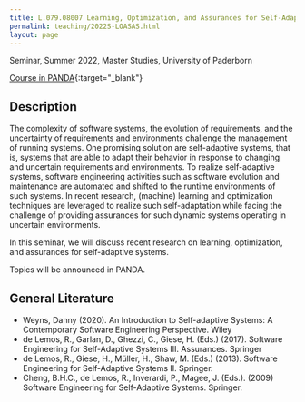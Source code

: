 ```yaml
---
title: L.079.08007 Learning, Optimization, and Assurances for Self-Adaptive Systems
permalink: teaching/2022S-LOASAS.html
layout: page
---
```


Seminar, Summer 2022, Master Studies, University of Paderborn

[Course in PANDA](https://panda.uni-paderborn.de/course/view.php?id=33926){:target="_blank"}

## Description
The complexity of software systems, the evolution of requirements, and the uncertainty of requirements and environments challenge the management of running systems. One promising solution are self-adaptive systems, that is, systems that are able to adapt their behavior in response to changing and uncertain requirements and environments. To realize self-adaptive systems, software engineering activities such as software evolution and maintenance are automated and shifted to the runtime environments of such systems. In recent research, (machine) learning and optimization techniques are leveraged to realize such self-adaptation while facing the challenge of providing assurances for such dynamic systems operating in uncertain environments.

In this seminar, we will discuss recent research on learning, optimization, and assurances for self-adaptive systems.

Topics will be announced in PANDA.

## General Literature
* Weyns, Danny (2020). An Introduction to Self-adaptive Systems: A Contemporary Software Engineering Perspective. Wiley
* de Lemos, R., Garlan, D., Ghezzi, C., Giese, H. (Eds.) (2017). Software Engineering for Self-Adaptive Systems III. Assurances. Springer
* de Lemos, R., Giese, H., Müller, H., Shaw, M. (Eds.) (2013). Software Engineering for Self-Adaptive Systems II. Springer.
* Cheng, B.H.C., de Lemos, R., Inverardi, P., Magee, J. (Eds.). (2009) Software Engineering for Self-Adaptive Systems. Springer.
